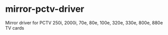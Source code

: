 # mirror-pctv-driver
Mirror driver for PCTV 250i, 2000i, 70e, 80e, 100e, 320e, 330e, 800e, 880e TV cards
